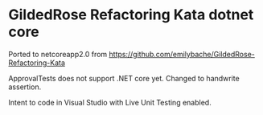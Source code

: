 # GildedRose Refactoring Kata dotnet core

Ported to netcoreapp2.0 from
https://github.com/emilybache/GildedRose-Refactoring-Kata

ApprovalTests does not support .NET core yet. Changed to handwrite assertion.

Intent to code in Visual Studio with Live Unit Testing enabled.
